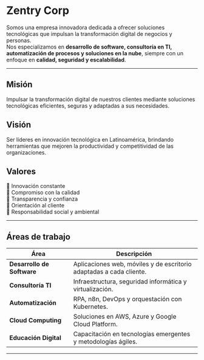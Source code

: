 # Zentry Corp

Somos una empresa innovadora dedicada a ofrecer soluciones tecnológicas que impulsan la transformación digital de negocios y personas.  
Nos especializamos en **desarrollo de software, consultoría en TI, automatización de procesos y soluciones en la nube**, siempre con un enfoque en **calidad, seguridad y escalabilidad**.

---

## Misión
Impulsar la transformación digital de nuestros clientes mediante soluciones tecnológicas eficientes, seguras y adaptadas a sus necesidades.

## Visión
Ser líderes en innovación tecnológica en Latinoamérica, brindando herramientas que mejoren la productividad y competitividad de las organizaciones.

## Valores
🔹 Innovación constante  
🔹 Compromiso con la calidad  
🔹 Transparencia y confianza  
🔹 Orientación al cliente  
🔹 Responsabilidad social y ambiental  

---

## Áreas de trabajo

| Área | Descripción |
|------|--------------|
| **Desarrollo de Software** | Aplicaciones web, móviles y de escritorio adaptadas a cada cliente. |
| **Consultoría TI** | Infraestructura, seguridad informática y virtualización. |
| **Automatización** | RPA, n8n, DevOps y orquestación con Kubernetes. |
| **Cloud Computing** | Soluciones en AWS, Azure y Google Cloud Platform. |
| **Educación Digital** | Capacitación en tecnologías emergentes y metodologías ágiles. |

---
